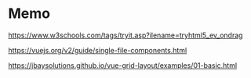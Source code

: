 # Memo

<https://www.w3schools.com/tags/tryit.asp?ilename=tryhtml5_ev_ondrag>

<https://vuejs.org/v2/guide/single-file-components.html>

<https://jbaysolutions.github.io/vue-grid-layout/examples/01-basic.html>